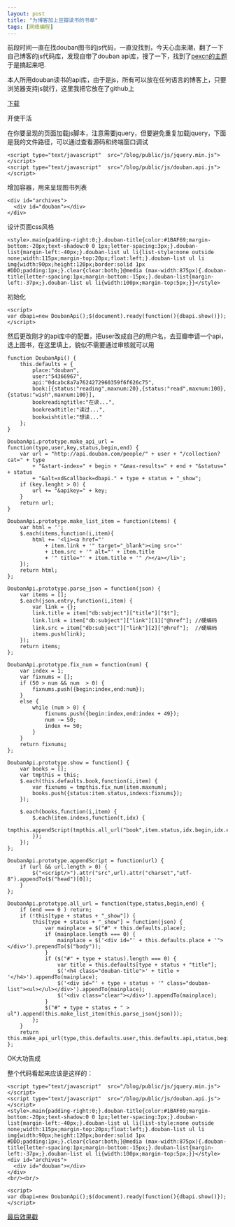 ```yaml
---
layout: post
title: "为博客加上豆瓣读书的书单"
tags: [网络编程]
---
```


前段时间一直在找douban图书的js代码，一直没找到，今天心血来潮，翻了一下自己博客的js代码库，发现自带了douban api库，搜了一下，找到了[pexcn的主题](https://github.com/pexcn/Jekyll-Light)于是搞起来吧.

本人所用douban读书的api库，由于是js，所有可以放在任何语言的博客上，只要浏览器支持js就行，这里我把它放在了github上

[下载](http://peqiu.com/blog/public/js/douban.api.js)

开使干活

在你要呈现的页面加载js脚本，注意需要jquery，但要避免重复加载jquery，下面是我的文件路径，可以通过查看源码和终端窗口调试

	<script type="text/javascript"  src="/blog/public/js/jquery.min.js"></script>
	<script type="text/javascript"  src="/blog/public/js/douban.api.js"></script>
	
增加容器，用来呈现图书列表

	<div id="archives">
	  <div id="douban"></div>
	</div>
	
设计页面css风格

	<style>.main{padding-right:0;}.douban-title{color:#1BAF69;margin-bottom:-20px;text-shadow:0 0 1px;letter-spacing:3px;}.douban-list{margin-left:-40px;}.douban-list ul li{list-style:none outside none;width:115px;margin-top:20px;float:left;}.douban-list ul li img{width:90px;height:120px;border:solid 1px #DDD;padding:1px;}.clear{clear:both;}@media (max-width:875px){.douban-title{letter-spacing:1px;margin-bottom:-15px;}.douban-list{margin-left:-37px;}.douban-list ul li{width:100px;margin-top:5px;}}</style>
	
初始化

	<script>
	var dbapi=new DoubanApi();$(document).ready(function(){dbapi.show()});
	</script>

然后更改刚才的api库中的配置，把user改成自己的用户名，去豆瓣申请一个api，选上图书，在这里填上，貌似不需要通过审核就可以用

	function DoubanApi() {
		this.defaults = {
			place:"douban",
			user:"54366967",
			api:"0dcabc8a7a7624272960359f6f626c75",
			book:[{status:"reading",maxnum:20},{status:"read",maxnum:100},{status:"wish",maxnum:100}],
			bookreadingtitle:"在读...",
			bookreadtitle:"读过...",
			bookwishtitle:"想读..."
		};
	}
	
	DoubanApi.prototype.make_api_url = function(type,user,key,status,begin,end) {
		var url = "http://api.douban.com/people/" + user + "/collection?cat=" + type 
			+ "&start-index=" + begin + "&max-results=" + end + "&status=" + status 
			+ "&alt=xd&callback=dbapi." + type + status + "_show";
		if (key.lenght > 0) {
			url += "&apikey=" + key;
		}
		return url;
	}
	
	DoubanApi.prototype.make_list_item = function(items) {
		var html = '';
		$.each(items,function(i,item){
			html += '<li><a href="'
				+ item.link + '" target="_blank"><img src="'
				+ item.src + '" alt="' + item.title
				+ '" title="' + item.title + '" /></a></li>';
		});
		return html;
	};
	
	DoubanApi.prototype.parse_json = function(json) {
		var items = [];
		$.each(json.entry,function(i,item) {
			var link = {};
			link.title = item["db:subject"]["title"]["$t"];
			link.link = item["db:subject"]["link"][1]["@href"];	//硬编码
			link.src = item["db:subject"]["link"][2]["@href"];	//硬编码
			items.push(link);
		});
		return items;
	};
	
	DoubanApi.prototype.fix_num = function(num) {
		var index = 1;
		var fixnums = [];
		if (50 > num && num  > 0) {
			fixnums.push({begin:index,end:num});
		}
		else {
			while (num > 0) {
				fixnums.push({begin:index,end:index + 49});
				num -= 50;
				index += 50;
			}
		}
		return fixnums;
	};
	
	DoubanApi.prototype.show = function() {
		var books = [];
		var tmpthis = this;
		$.each(this.defaults.book,function(i,item) {
			var fixnums = tmpthis.fix_num(item.maxnum);
			books.push({status:item.status,indexs:fixnums});
		});
	
		$.each(books,function(i,item) {
			$.each(item.indexs,function(t,idx) {
				tmpthis.appendScript(tmpthis.all_url("book",item.status,idx.begin,idx.end));
			});
		});
	};
	
	DoubanApi.prototype.appendScript = function(url) {
		if (url && url.length > 0) {
			$("<script/>").attr("src",url).attr("charset","utf-8").appendTo($("head")[0]);
		}
	};
	
	DoubanApi.prototype.all_url = function(type,status,begin,end) {
		if (end === 0 ) return;
		if (!this[type + status + "_show"]) {
			this[type + status + "_show"] = function(json) {
				var mainplace = $("#" + this.defaults.place);
				if (mainplace.length === 0) {
					mainplace = $('<div id="' + this.defaults.place + '"></div>').prependTo($("body"));
				}
				if ($("#" + type + status).length === 0) {
					var title = this.defaults[type + status + "title"];
					$('<h4 class="douban-title">' + title + '</h4>').appendTo(mainplace);
					$('<div id="' + type + status + '" class="douban-list"><ul></ul></div>').appendTo(mainplace);
					$('<div class="clear"></div>').appendTo(mainplace);
				}
				$("#" + type + status + " > ul").append(this.make_list_item(this.parse_json(json)));
			};
		}
		return this.make_api_url(type,this.defaults.user,this.defaults.api,status,begin,end);
	};
	
	
OK大功告成


整个代码看起来应该是这样的：

	<script type="text/javascript"  src="/blog/public/js/jquery.min.js"></script>
	<script type="text/javascript"  src="/blog/public/js/douban.api.js"></script>
	<style>.main{padding-right:0;}.douban-title{color:#1BAF69;margin-bottom:-20px;text-shadow:0 0 1px;letter-spacing:3px;}.douban-list{margin-left:-40px;}.douban-list ul li{list-style:none outside none;width:115px;margin-top:20px;float:left;}.douban-list ul li img{width:90px;height:120px;border:solid 1px #DDD;padding:1px;}.clear{clear:both;}@media (max-width:875px){.douban-title{letter-spacing:1px;margin-bottom:-15px;}.douban-list{margin-left:-37px;}.douban-list ul li{width:100px;margin-top:5px;}}</style>
	<div id="archives">
	  <div id="douban"></div>
	</div>
	<br/><br/>
	
	<script>
	var dbapi=new DoubanApi();$(document).ready(function(){dbapi.show()});
	</script>

[最后效果戳](http://peqiu.com/blog/pages/read.html)

